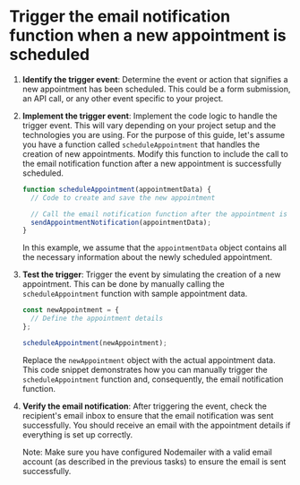 
# Trigger the email notification function when a new appointment is scheduled
1. **Identify the trigger event**: Determine the event or action that signifies a new appointment has been scheduled. This could be a form submission, an API call, or any other event specific to your project.

2. **Implement the trigger event**: Implement the code logic to handle the trigger event. This will vary depending on your project setup and the technologies you are using. For the purpose of this guide, let's assume you have a function called `scheduleAppointment` that handles the creation of new appointments. Modify this function to include the call to the email notification function after a new appointment is successfully scheduled.

   ```javascript
   function scheduleAppointment(appointmentData) {
     // Code to create and save the new appointment

     // Call the email notification function after the appointment is scheduled
     sendAppointmentNotification(appointmentData);
   }
   ```

   In this example, we assume that the `appointmentData` object contains all the necessary information about the newly scheduled appointment.

3. **Test the trigger**: Trigger the event by simulating the creation of a new appointment. This can be done by manually calling the `scheduleAppointment` function with sample appointment data.

   ```javascript
   const newAppointment = {
     // Define the appointment details
   };

   scheduleAppointment(newAppointment);
   ```

   Replace the `newAppointment` object with the actual appointment data. This code snippet demonstrates how you can manually trigger the `scheduleAppointment` function and, consequently, the email notification function.

4. **Verify the email notification**: After triggering the event, check the recipient's email inbox to ensure that the email notification was sent successfully. You should receive an email with the appointment details if everything is set up correctly.

   Note: Make sure you have configured Nodemailer with a valid email account (as described in the previous tasks) to ensure the email is sent successfully.
